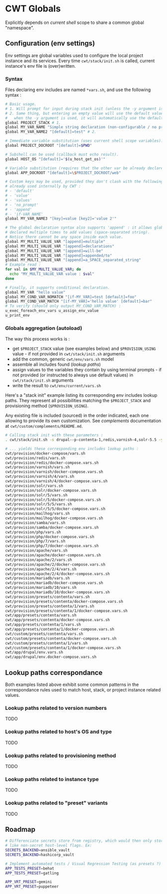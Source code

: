 # CWT Globals

Explicitly depends on *current shell* scope to share a common global "namespace".

## Configuration (env settings)

Env settings are global variables used to configure the local project instance and its services. Every time `cwt/stack/init.sh` is called, current instance's env file is (over)written.

### Syntax

Files declaring env includes are named `*vars.sh`, and use the following syntax :

```sh
# Basic usage.
# 1. Will prompt for input during stack init (unless the -y argument is used).
# 2. Same thing, but entering an empty value will use the default value. Also,
#   when the -y argument is used, it will automatically use the default.
global PROJECT_STACK # 1.
global MY_VAR_NAME "Simple string declaration (non-configurable / no prompt to customize during init)"
global MY_VAR_NAME2 "[default]=test" # 2.

# Immediate variable substitution (uses current shell scope variables).
global PROJECT_DOCROOT "[default]=$PWD"

# Subshell can be used (callback must echo result).
global HOST_OS "[default]='$(u_host_get_os)'"

# Variable substitution (requires that the other var be already declared).
global APP_DOCROOT "[default]=\$PROJECT_DOCROOT/web"

# Custom keys may be used, provided they don't clash with the following keys
# already used internally by CWT :
# - 'default'
# - 'value'
# - 'values'
# - 'no_prompt'
# - 'append'
# - 'if-VAR_NAME'
global MY_VAR_NAME3 "[key]=value [key2]='value 2'"

# The global declaration syntax also supports 'append' : it allows globals to be
# declared multiple times to add values (space-separated string).
# Notice there cannot be any space inside each value.
global MY_MULTI_VALUE_VAR "[append]=multiple"
global MY_MULTI_VALUE_VAR "[append]=declarations"
global MY_MULTI_VALUE_VAR "[append]=will-be"
global MY_MULTI_VALUE_VAR "[append]=appended/to"
global MY_MULTI_VALUE_VAR "[append]=a_SPACE_separated_string"
# Example read :
for val in $MY_MULTI_VALUE_VAR; do
  echo "MY_MULTI_VALUE_VAR value : $val"
done

# Finally, it supports conditional declaration.
global MY_VAR "hello value"
global MY_COND_VAR_NOMATCH "[if-MY_VAR]=test [default]=foo"
global MY_COND_VAR_MATCH "[if-MY_VAR]='hello value' [default]=bar"
# To verify (should only output MY_COND_VAR_MATCH) :
u_exec_foreach_env_vars u_assign_env_value
u_print_env
```

### Globals aggregation (autoload)

The way this process works is :

- get `$PROJECT_STACK` value (see examples below) and `$PROVISION_USING` value - if not provided in `cwt/stack/init.sh` arguments
- add the common, generic `cwt/env/vars.sh` model
- assemble all includes found (*lookup paths*)
- assign values to the variables they contain by using terminal prompts - if not provided (or instructed to always use default values) in `cwt/stack/init.sh` arguments
- write the result to `cwt/env/current/vars.sh`

Here's a "stack init" example listing its corresponding env includes lookup paths. They represent all possibilities matching the `$PROJECT_STACK` and provisioning method (`$PROVISION_USING`).

Any existing file is included (sourced) in the order indicated, each one allowing to provide its own customization. See *complements* documentation at `cwt/custom/complements/README.md`.

```sh
# Calling stack init with these parameters :
. cwt/stack/init.sh -s drupal--p-contenta-1,redis,varnish-4,solr-5.5 -y

# ... yields these corresponding env includes lookup paths :
cwt/provision/docker-compose/vars.sh
cwt/provision/redis/vars.sh
cwt/provision/redis/docker-compose.vars.sh
cwt/provision/varnish/vars.sh
cwt/provision/varnish/docker-compose.vars.sh
cwt/provision/varnish/4/vars.sh
cwt/provision/varnish/4/docker-compose.vars.sh
cwt/provision/solr/vars.sh
cwt/provision/solr/docker-compose.vars.sh
cwt/provision/solr/5/vars.sh
cwt/provision/solr/5/docker-compose.vars.sh
cwt/provision/solr/5/5/vars.sh
cwt/provision/solr/5/5/docker-compose.vars.sh
cwt/provision/mailhog/vars.sh
cwt/provision/mailhog/docker-compose.vars.sh
cwt/provision/samba/vars.sh
cwt/provision/samba/docker-compose.vars.sh
cwt/provision/php/vars.sh
cwt/provision/php/docker-compose.vars.sh
cwt/provision/php/7/vars.sh
cwt/provision/php/7/docker-compose.vars.sh
cwt/provision/apache/vars.sh
cwt/provision/apache/docker-compose.vars.sh
cwt/provision/apache/2/vars.sh
cwt/provision/apache/2/docker-compose.vars.sh
cwt/provision/apache/2/4/vars.sh
cwt/provision/apache/2/4/docker-compose.vars.sh
cwt/provision/mariadb/vars.sh
cwt/provision/mariadb/docker-compose.vars.sh
cwt/provision/mariadb/10/vars.sh
cwt/provision/mariadb/10/docker-compose.vars.sh
cwt/provision/presets/contenta/vars.sh
cwt/provision/presets/contenta/docker-compose.vars.sh
cwt/provision/presets/contenta/1/vars.sh
cwt/provision/presets/contenta/1/docker-compose.vars.sh
cwt/app/presets/contenta/vars.sh
cwt/app/presets/contenta/docker-compose.vars.sh
cwt/app/presets/contenta/1/vars.sh
cwt/app/presets/contenta/1/docker-compose.vars.sh
cwt/custom/presets/contenta/vars.sh
cwt/custom/presets/contenta/docker-compose.vars.sh
cwt/custom/presets/contenta/1/vars.sh
cwt/custom/presets/contenta/1/docker-compose.vars.sh
cwt/app/drupal/env.vars.sh
cwt/app/drupal/env.docker-compose.vars.sh
```

## Lookup paths correspondance

Both examples listed above exhibit some common patterns in the correspondance rules used to match host, stack, or project instance related values.

### Lookup paths related to version numbers

TODO

### Lookup paths related to host's OS and type

TODO

### Lookup paths related to provisioning method

TODO

### Lookup paths related to instance type

TODO

### Lookup paths related to "preset" variants

TODO

## Roadmap

```sh
# Differenciate secrets store from registry, which would then only store things
# like non-secret host-level flags. Ex:
SECRETS_BACKEND=ansible_vault
SECRETS_BACKEND=hashicorp_vault

# Implement automated tests / Visual Regression Testing (as presets ?) - ex:
APP_TESTS_PRESET=behat
APP_TESTS_PRESET=gatling

APP_VRT_PRESET=gemini
APP_VRT_PRESET=puppeteer
```
